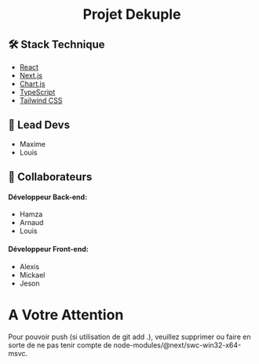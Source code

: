 
# <p align="center">Projet Dekuple</p>
  

## 🛠️ Stack Technique
- [React](https://reactjs.org/)
- [Next.js](https://nextjs.org/)
- [Chart.js](https://www.chartjs.org/)
- [TypeScript](https://www.typescriptlang.org/)
- [Tailwind CSS](https://tailwindcss.com/)
 

## 🙇 Lead Devs
- Maxime
- Louis

## 🧐 Collaborateurs

#### Développeur Back-end:
- Hamza 
- Arnaud
- Louis

#### Développeur Front-end:
- Alexis 
- Mickael
- Jeson



#  A Votre Attention
Pour pouvoir push (si utilisation de git add .), veuillez supprimer ou faire en sorte
de ne pas tenir compte de node-modules/@next/swc-win32-x64-msvc.
        
        
